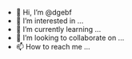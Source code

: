 - 👋 Hi, I’m @dgebf
- 👀 I’m interested in ...
- 🌱 I’m currently learning ...
- 💞️ I’m looking to collaborate on ...
- 📫 How to reach me ...

<!---
dgebf/dgebf is a ✨ special ✨ repository because its `README.md` (this file) appears on your GitHub profile.
You can click the Preview link to take a look at your changes.
--->
